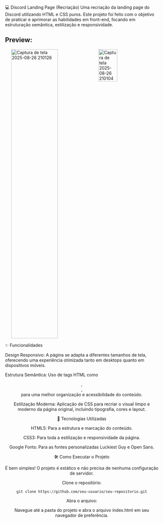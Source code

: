 💻 Discord Landing Page (Recriação)
Uma recriação da landing page do Discord utilizando HTML e CSS puros. Este projeto foi feito com o objetivo de praticar e aprimorar as habilidades em front-end, focando em estruturação semântica, estilização e responsividade.

## Preview:

<div style="display: flex; flex-wrap: wrap; justify-content: center; gap: 10px;">
<img width="55%" height="948" alt="Captura de tela 2025-08-26 210126" src="https://github.com/user-attachments/assets/54cefeed-e8b2-4b4c-8256-1468270750ad" />
<img width="35%" height="10%" alt="Captura de tela 2025-08-26 210104" src="https://github.com/user-attachments/assets/08cf415f-f04a-40d0-8b01-a72554c7c183" />
</div>




✨ Funcionalidades

Design Responsivo: A página se adapta a diferentes tamanhos de tela, oferecendo uma experiência otimizada tanto em desktops quanto em dispositivos móveis.

Estrutura Semântica: Uso de tags HTML como <header>, <section>, <footer> para uma melhor organização e acessibilidade do conteúdo.

Estilização Moderna: Aplicação de CSS para recriar o visual limpo e moderno da página original, incluindo tipografia, cores e layout.

🚀 Tecnologias Utilizadas

HTML5: Para a estrutura e marcação do conteúdo.

CSS3: Para toda a estilização e responsividade da página.

Google Fonts: Para as fontes personalizadas Luckiest Guy e Open Sans.

🛠️ Como Executar o Projeto

É bem simples! O projeto é estático e não precisa de nenhuma configuração de servidor.

Clone o repositório:

```git clone https://github.com/seu-usuario/seu-repositorio.git```

Abra o arquivo:

Navegue até a pasta do projeto e abra o arquivo index.html em seu navegador de preferência.
